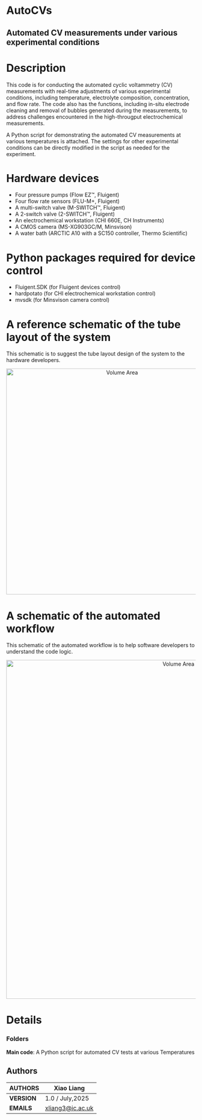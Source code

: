 # AutoCVs

## Automated CV measurements under various experimental conditions 

# Description
This code is for conducting the automated cyclic voltammetry (CV) measurements with real-time adjustments of various experimental conditions, including temperature, electrolyte composition, concentration, and flow rate. The code also has the functions, including in-situ electrode cleaning and removal of bubbles generated during the measurements, to address challenges encountered in the high-througput electrochemical measurements. 

A Python script for demonstrating the automated CV measurements at various temperatures is attached. The settings for other experimental conditions can be directly modified in the script as needed for the experiment.

# Hardware devices
* Four pressure pumps (Flow EZ™, Fluigent)
* Four flow rate sensors (FLU-M+, Fluigent)
* A multi-switch valve (M-SWITCH™, Fluigent)
* A 2-switch valve (2-SWITCH™, Fluigent)
* An electrochemical workstation (CHI 660E, CH Instruments)
* A CMOS camera (MS-XG903GC/M, Minsvison)
* A water bath (ARCTIC A10 with a SC150 controller, Thermo Scientific)

# Python packages required for device control
* Fluigent.SDK (for Fluigent devices control)
* hardpotato (for CHI electrochemical workstation control)
* mvsdk (for Minsvison camera control)

# A reference schematic of the tube layout of the system
This schematic is to suggest the tube layout design of the system to the hardware developers.

<p align="center">
    <img src="https://github.com/user-attachments/assets/69c5bd18-5493-4129-8a13-36c8a747263c" alt="Volume Area" width="600"/>
</p>

# A schematic of the automated workflow
This schematic of the automated workflow is to help software developers to understand the code logic.

<p align="center">
    <img src="https://github.com/user-attachments/assets/cc89f02f-373e-4ac4-9a5d-b6bdd2eb5c94" alt="Volume Area" width="900"/>
</p>


# Details
### Folders
**Main code**: A Python script for automated CV tests at various Temperatures

## Authors

| **AUTHORS** |Xiao Liang            |
|-------------|----------------------|
| **VERSION** | 1.0 / July,2025                               |
| **EMAILS**  | xliang3@ic.ac.uk                         |
